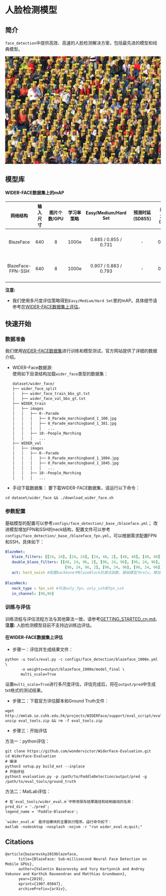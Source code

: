 # 人脸检测模型

## 简介
`face_detection`中提供高效、高速的人脸检测解决方案，包括最先进的模型和经典模型。

![](../../docs/images/12_Group_Group_12_Group_Group_12_935.jpg)

## 模型库

#### WIDER-FACE数据集上的mAP

| 网络结构 | 输入尺寸 | 图片个数/GPU | 学习率策略 | Easy/Medium/Hard Set  | 预测时延（SD855）| 模型大小(MB) | 下载 | 配置文件 |
|:------------:|:--------:|:----:|:-------:|:-------:|:---------:|:----------:|:---------:|:--------:|
| BlazeFace  | 640  |    8    | 1000e     | 0.885 / 0.855 / 0.731 | - | 0.472 |[下载链接](https://paddledet.bj.bcebos.com/models/blazeface_1000e.pdparams) | [配置文件](https://github.com/PaddlePaddle/PaddleDetection/tree/release/2.5/configs/face_detection/blazeface_1000e.yml) |
| BlazeFace-FPN-SSH  | 640  |    8    | 1000e     | 0.907 / 0.883 / 0.793 | - | 0.479 |[下载链接](https://paddledet.bj.bcebos.com/models/blazeface_fpn_ssh_1000e.pdparams) | [配置文件](https://github.com/PaddlePaddle/PaddleDetection/tree/release/2.5/configs/face_detection/blazeface_fpn_ssh_1000e.yml) |

**注意:**  
- 我们使用多尺度评估策略得到`Easy/Medium/Hard Set`里的mAP。具体细节请参考[在WIDER-FACE数据集上评估](#在WIDER-FACE数据集上评估)。

## 快速开始

### 数据准备
我们使用[WIDER-FACE数据集](http://shuoyang1213.me/WIDERFACE/)进行训练和模型测试，官方网站提供了详细的数据介绍。
- WIDER-Face数据源:  
使用如下目录结构加载`wider_face`类型的数据集：

  ```
  dataset/wider_face/
  ├── wider_face_split
  │   ├── wider_face_train_bbx_gt.txt
  │   ├── wider_face_val_bbx_gt.txt
  ├── WIDER_train
  │   ├── images
  │   │   ├── 0--Parade
  │   │   │   ├── 0_Parade_marchingband_1_100.jpg
  │   │   │   ├── 0_Parade_marchingband_1_381.jpg
  │   │   │   │   ...
  │   │   ├── 10--People_Marching
  │   │   │   ...
  ├── WIDER_val
  │   ├── images
  │   │   ├── 0--Parade
  │   │   │   ├── 0_Parade_marchingband_1_1004.jpg
  │   │   │   ├── 0_Parade_marchingband_1_1045.jpg
  │   │   │   │   ...
  │   │   ├── 10--People_Marching
  │   │   │   ...
  ```

- 手动下载数据集：
要下载WIDER-FACE数据集，请运行以下命令：
```
cd dataset/wider_face && ./download_wider_face.sh
```

### 参数配置
基础模型的配置可以参考`configs/face_detection/_base_/blazeface.yml`；
改进模型增加FPN和SSH的neck结构，配置文件可以参考`configs/face_detection/_base_/blazeface_fpn.yml`，可以根据需求配置FPN和SSH，具体如下：
```yaml
BlazeNet:
   blaze_filters: [[24, 24], [24, 24], [24, 48, 2], [48, 48], [48, 48]]
   double_blaze_filters: [[48, 24, 96, 2], [96, 24, 96], [96, 24, 96],
                           [96, 24, 96, 2], [96, 24, 96], [96, 24, 96]]
   act: hard_swish #配置backbone中BlazeBlock的激活函数，基础模型为relu，增加FPN和SSH时需使用hard_swish

BlazeNeck:
   neck_type : fpn_ssh #可选only_fpn、only_ssh和fpn_ssh
   in_channel: [96,96]
```



### 训练与评估
训练流程与评估流程方法与其他算法一致，请参考[GETTING_STARTED_cn.md](../../docs/tutorials/GETTING_STARTED_cn.md)。  
**注意:** 人脸检测模型目前不支持边训练边评估。

#### 在WIDER-FACE数据集上评估
- 步骤一：评估并生成结果文件：
```shell
python -u tools/eval.py -c configs/face_detection/blazeface_1000e.yml \
       -o weights=output/blazeface_1000e/model_final \
       multi_scale=True
```
设置`multi_scale=True`进行多尺度评估，评估完成后，将在`output/pred`中生成txt格式的测试结果。

- 步骤二：下载官方评估脚本和Ground Truth文件：
```
wget http://mmlab.ie.cuhk.edu.hk/projects/WIDERFace/support/eval_script/eval_tools.zip
unzip eval_tools.zip && rm -f eval_tools.zip
```

- 步骤三：开始评估

方法一：python评估：
```
git clone https://github.com/wondervictor/WiderFace-Evaluation.git
cd WiderFace-Evaluation
# 编译
python3 setup.py build_ext --inplace
# 开始评估
python3 evaluation.py -p /path/to/PaddleDetection/output/pred -g /path/to/eval_tools/ground_truth
```

方法二：MatLab评估：
```
# 在`eval_tools/wider_eval.m`中修改保存结果路径和绘制曲线的名称：
pred_dir = './pred';  
legend_name = 'Paddle-BlazeFace';

`wider_eval.m` 是评估模块的主要执行程序。运行命令如下：
matlab -nodesktop -nosplash -nojvm -r "run wider_eval.m;quit;"
```


## Citations

```
@article{bazarevsky2019blazeface,
      title={BlazeFace: Sub-millisecond Neural Face Detection on Mobile GPUs},
      author={Valentin Bazarevsky and Yury Kartynnik and Andrey Vakunov and Karthik Raveendran and Matthias Grundmann},
      year={2019},
      eprint={1907.05047},
      archivePrefix={arXiv},
```
